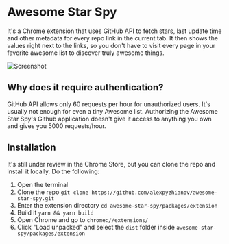 # Awesome Star Spy

It's a Chrome extension that uses GitHub API to fetch stars, last update time and other metadata for every repo link in the current tab. It then shows the values right next to the links, so you don't have to visit every page in your favorite awesome list to discover truly awesome things.

![Screenshot](https://i.imgur.com/R5DNU5M.png)

## Why does it require authentication?

GitHub API allows only 60 requests per hour for unauthorized users. It's usually not enough for even a tiny Awesome list. Authorizing the Awesome Star Spy's Github application doesn't give it access to anything you own and gives you 5000 requests/hour.

## Installation

It's still under review in the Chrome Store, but you can clone the repo and install it locally. Do the following:

1. Open the terminal
2. Clone the repo `git clone https://github.com/alexpyzhianov/awesome-star-spy.git`
3. Enter the extension directory `cd awesome-star-spy/packages/extension`
4. Build it `yarn && yarn build`
5. Open Chrome and go to `chrome://extensions/`
6. Click "Load unpacked" and select the `dist` folder inside `awesome-star-spy/packages/extension`
